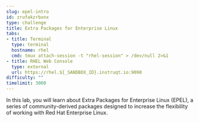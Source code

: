 ```yaml
---
slug: epel-intro
id: zrufakzrbxnx
type: challenge
title: Extra Packages for Enterprise Linux
tabs:
- title: Terminal
  type: terminal
  hostname: rhel
  cmd: tmux attach-session -t "rhel-session" > /dev/null 2>&1
- title: RHEL Web Console
  type: external
  url: https://rhel.${_SANDBOX_ID}.instruqt.io:9090
difficulty: ""
timelimit: 3000
---
```

In this lab, you will learn about Extra Packages for Enterprise Linux (EPEL), a series of community-derived packages designed to increase the flexibility of working with Red Hat Enterprise Linux.